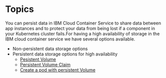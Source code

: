 Topics
=================
You can persist data in IBM Cloud Container Service to share data between app instances and to protect your data from being lost if a component in your Kubernetes cluster fails.For having a high availability of storage in the IBM cloud container service we have several options available.
* Non-persistent data storage options
* Persistent data storage options for high availability
    * [Pesistent Volume](#persistent-volume)
    * [Persistent Volume Claim](#persistent-volume-claim)
    * [Create a pod with persistent Volume](#create-a-pod-with-persistent-volume)
 

